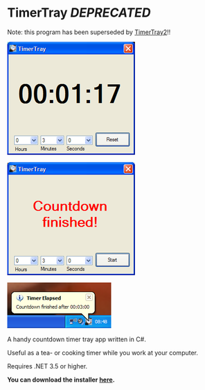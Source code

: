 # TimerTray *DEPRECATED*

Note: this program has been superseded by [TimerTray2](https://github.com/Sologix/TimerTray2)!!

![Timertray Screenshot](/MainWindow2.png?raw=true "TimerTray main window")

![Timertray Screenshot](/MainWindow.png?raw=true "TimerTray main window")

![Timertray Notification](/TrayNotification.png?raw=true "TimerTray tray nofification")

A handy countdown timer tray app written in C#. 

Useful as a tea- or cooking timer while you work at your computer.

Requires .NET 3.5 or higher.

**You can download the installer [here](/Installer/Output/setup.exe?raw=true).**
